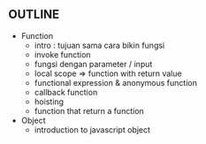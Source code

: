 ## OUTLINE
- Function
    - intro : tujuan sama cara bikin fungsi
    - invoke function
    - fungsi dengan parameter / input
    - local scope => function with return value
    - functional expression & anonymous function
    - callback function
    - hoisting
    - function that return a function
- Object
    - introduction to javascript object